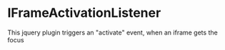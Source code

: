 # IFrameActivationListener
This jquery plugin triggers an "activate" event, when an iframe gets the focus

